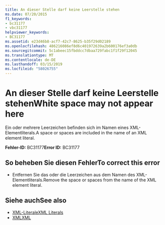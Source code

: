 ```yaml
---
title: An dieser Stelle darf keine Leerstelle stehen
ms.date: 07/20/2015
f1_keywords:
- bc31177
- vbc31177
helpviewer_keywords:
- BC31177
ms.assetid: e23d46b8-acf7-42c7-8625-b35f29d02189
ms.openlocfilehash: 486216086ef8d6c401972639a2b600176ef3a0db
ms.sourcegitcommit: 5c1abeec15fbddcc7dbaa729fabc1f1f29f12045
ms.translationtype: MT
ms.contentlocale: de-DE
ms.lasthandoff: 03/15/2019
ms.locfileid: "58026755"
---
```

# <a name="white-space-may-not-appear-here"></a><span data-ttu-id="94d07-102">An dieser Stelle darf keine Leerstelle stehen</span><span class="sxs-lookup"><span data-stu-id="94d07-102">White space may not appear here</span></span>
<span data-ttu-id="94d07-103">Ein oder mehrere Leerzeichen befinden sich im Namen eines XML-Elementliterals.</span><span class="sxs-lookup"><span data-stu-id="94d07-103">A space or spaces are included in the name of an XML element literal.</span></span>  
  
 <span data-ttu-id="94d07-104">**Fehler-ID:** BC31177</span><span class="sxs-lookup"><span data-stu-id="94d07-104">**Error ID:** BC31177</span></span>  
  
## <a name="to-correct-this-error"></a><span data-ttu-id="94d07-105">So beheben Sie diesen Fehler</span><span class="sxs-lookup"><span data-stu-id="94d07-105">To correct this error</span></span>  
  
-   <span data-ttu-id="94d07-106">Entfernen Sie das oder die Leerzeichen aus dem Namen des XML-Elementliterals.</span><span class="sxs-lookup"><span data-stu-id="94d07-106">Remove the space or spaces from the name of the XML element literal.</span></span>  
  
## <a name="see-also"></a><span data-ttu-id="94d07-107">Siehe auch</span><span class="sxs-lookup"><span data-stu-id="94d07-107">See also</span></span>

- [<span data-ttu-id="94d07-108">XML-Literale</span><span class="sxs-lookup"><span data-stu-id="94d07-108">XML Literals</span></span>](../../visual-basic/language-reference/xml-literals/index.md)
- [<span data-ttu-id="94d07-109">XML</span><span class="sxs-lookup"><span data-stu-id="94d07-109">XML</span></span>](../../visual-basic/programming-guide/language-features/xml/index.md)
